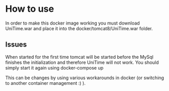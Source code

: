 # How to use
In order to make this docker image working you must download 
UniTime.war and place it into the docker/tomcat8/UniTime.war folder.


## Issues
When started for the first time tomcat will be started before the MySql
finishes the initialization and therefore UniTime will not work. You 
should simply start it again using docker-compose up

This can be changes by using various workarounds in docker (or switching to
another container management :) ).
